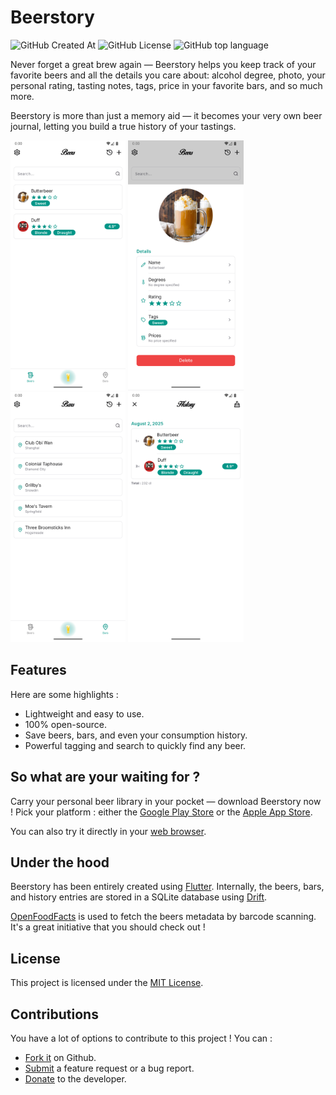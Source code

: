 # Beerstory

![GitHub Created At](https://img.shields.io/github/created-at/Skyost/Beerstory)
![GitHub License](https://img.shields.io/github/license/Skyost/Beerstory)
![GitHub top language](https://img.shields.io/github/languages/top/Skyost/Beerstory)

Never forget a great brew again — Beerstory helps you keep track of your favorite beers and all the details you care about: alcohol degree, photo, your personal rating, tasting notes, tags, price in your favorite bars, and so much more.

Beerstory is more than just a memory aid — it becomes your very own beer journal, letting you build a true history of your tastings.

<img src="https://github.com/Skyost/Beerstory/blob/main/screenshots/1.png" height="400" alt="Screenshot 1"> <img src="https://github.com/Skyost/Beerstory/blob/main/screenshots/2.png" height="400" alt="Screenshot 2"> <img src="https://github.com/Skyost/Beerstory/blob/main/screenshots/3.png" height="400" alt="Screenshot 3"> <img src="https://github.com/Skyost/Beerstory/blob/main/screenshots/4.png" height="400" alt="Screenshot 4">

## Features

Here are some highlights :

* Lightweight and easy to use.
* 100% open-source.
* Save beers, bars, and even your consumption history.
* Powerful tagging and search to quickly find any beer.

## So what are your waiting for ?

Carry your personal beer library in your pocket — download Beerstory now ! Pick your platform :
either the [Google Play Store](https://play.google.com/store/apps/details?id=fr.skyost.beerstory) or the
[Apple App Store](https://itunes.apple.com/app/id1491556149).

You can also try it directly in your [web browser](https://skyost.github.io/Beerstory).

## Under the hood

Beerstory has been entirely created using [Flutter](https://flutter.dev). Internally, the beers, bars, and
history entries are stored in a SQLite database using [Drift](https://drift.simonbinder.eu/setup/).

[OpenFoodFacts](https://openfoodfacts.org) is used to fetch the beers metadata by barcode scanning.
It's a great initiative that you should check out !

## License

This project is licensed under the [MIT License](https://github.com/Skyost/Beerstory/blob/main/LICENSE).

## Contributions

You have a lot of options to contribute to this project ! You can :

* [Fork it](https://github.com/Skyost/Beerstory/fork) on Github.
* [Submit](https://github.com/Skyost/Beerstory/issues/new/choose) a feature request or a bug report.
* [Donate](https://paypal.me/Skyost) to the developer.
